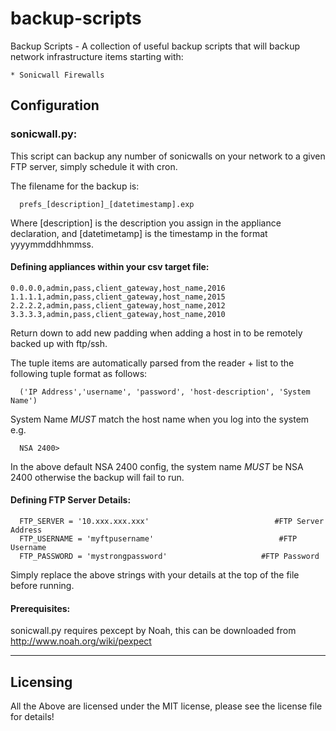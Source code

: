 backup-scripts
==============

Backup Scripts - A collection of useful backup scripts that will backup network infrastructure items starting with:

    * Sonicwall Firewalls
    
Configuration
--------------

### sonicwall.py:

This script can backup any number of sonicwalls on your network to a given FTP server, simply schedule it with
cron. 

The filename for the backup is: 
      
      prefs_[description]_[datetimestamp].exp
      
Where [description] is the description you assign in the appliance declaration, and [datetimetamp] is the
timestamp in the format yyyymmddhhmmss.


#### Defining appliances within your csv target file:

	0.0.0.0,admin,pass,client_gateway,host_name,2016
	1.1.1.1,admin,pass,client_gateway,host_name,2015
	2.2.2.2,admin,pass,client_gateway,host_name,2012
	3.3.3.3,admin,pass,client_gateway,host_name,2010
	
Return down to add new padding when adding a host in to be remotely backed up with ftp/ssh.

      
The tuple items are automatically parsed from the reader + list to the following tuple format as follows:

      ('IP Address','username', 'password', 'host-description', 'System Name')
      
System Name *MUST* match the host name when you log into the system e.g.

      NSA 2400>
      
In the above default NSA 2400 config, the system name *MUST* be NSA 2400 otherwise the backup will fail to run.


#### Defining FTP Server Details:

      FTP_SERVER = '10.xxx.xxx.xxx'   						   #FTP Server Address
      FTP_USERNAME = 'myftpusername'							#FTP Username
      FTP_PASSWORD = 'mystrongpassword'						#FTP Password
      
Simply replace the above strings with your details at the top of the file before running.


#### Prerequisites: 

sonicwall.py requires pexcept by Noah, this can be downloaded from http://www.noah.org/wiki/pexpect

****
      




    
Licensing
----------

All the Above are licensed under the MIT license, please see the license file for details!



